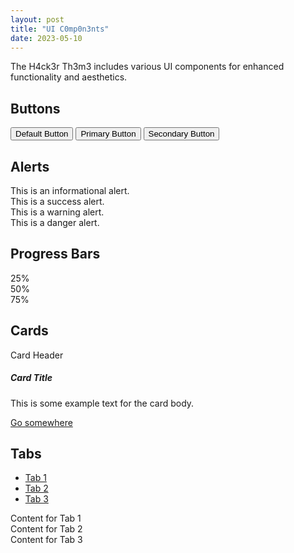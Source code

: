 ```yaml
---
layout: post
title: "UI C0mp0n3nts"
date: 2023-05-10
---
```


The H4ck3r Th3m3 includes various UI components for enhanced functionality and aesthetics.

## Buttons

<button class="btn">Default Button</button>
<button class="btn btn-primary">Primary Button</button>
<button class="btn btn-secondary">Secondary Button</button>

## Alerts

<div class="alert alert-info">This is an informational alert.</div>
<div class="alert alert-success">This is a success alert.</div>
<div class="alert alert-warning">This is a warning alert.</div>
<div class="alert alert-danger">This is a danger alert.</div>

## Progress Bars

<div class="progress">
  <div class="progress-bar" style="width: 25%">25%</div>
</div>
<div class="progress">
  <div class="progress-bar" style="width: 50%">50%</div>
</div>
<div class="progress">
  <div class="progress-bar" style="width: 75%">75%</div>
</div>

## Cards

<div class="card">
  <div class="card-header">Card Header</div>
  <div class="card-body">
    <h5 class="card-title">Card Title</h5>
    <p class="card-text">This is some example text for the card body.</p>
    <a href="#" class="btn btn-primary">Go somewhere</a>
  </div>
</div>

## Tabs

<div class="tabs">
  <ul class="tab-nav">
    <li class="active"><a href="#tab1">Tab 1</a></li>
    <li><a href="#tab2">Tab 2</a></li>
    <li><a href="#tab3">Tab 3</a></li>
  </ul>
  <div class="tab-content">
    <div id="tab1" class="tab-pane active">Content for Tab 1</div>
    <div id="tab2" class="tab-pane">Content for Tab 2</div>
    <div id="tab3" class="tab-pane">Content for Tab 3</div>
  </div>
</div>
